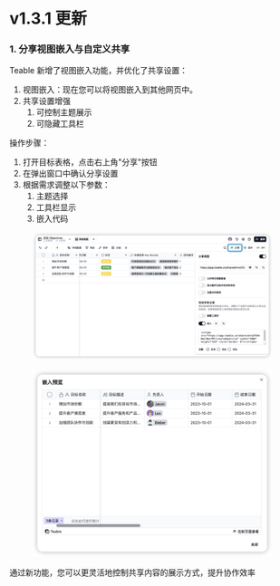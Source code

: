 # v1.3.1 更新

### 1. 分享视图嵌入与自定义共享

Teable 新增了视图嵌入功能，并优化了共享设置：

1. 视图嵌入：现在您可以将视图嵌入到其他网页中。
2. 共享设置增强
   1. 可控制主题展示
   2. 可隐藏工具栏

操作步骤：

1. 打开目标表格，点击右上角"分享"按钮
2. 在弹出窗口中确认分享设置
3. 根据需求调整以下参数：
   1. 主题选择
   2. 工具栏显示
   3. 嵌入代码

<figure><img src="../.gitbook/assets/qianru-1.png" alt=""><figcaption></figcaption></figure>

<figure><img src="../.gitbook/assets/qianru-2.png" alt=""><figcaption></figcaption></figure>

通过新功能，您可以更灵活地控制共享内容的展示方式，提升协作效率
